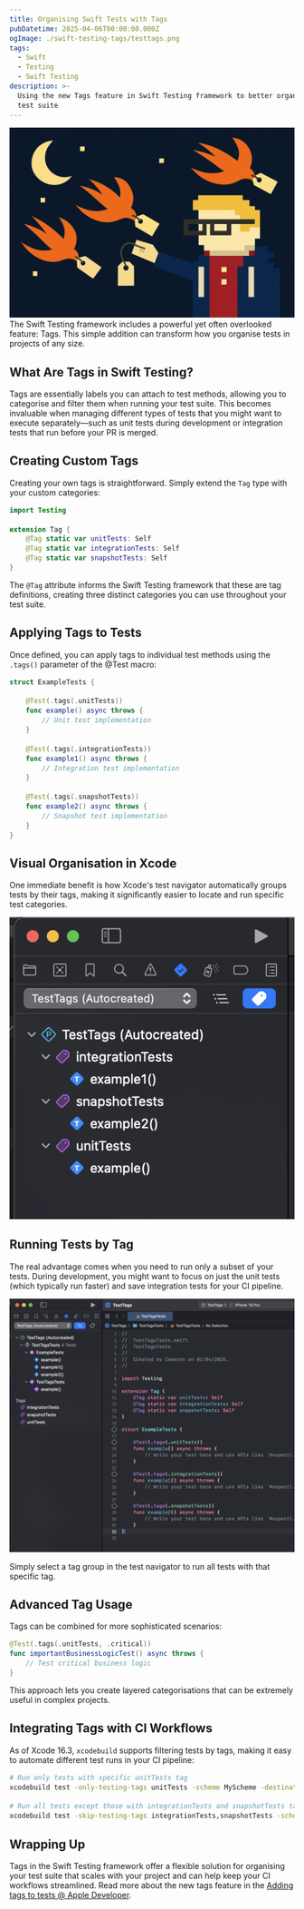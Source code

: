 ```yaml
---
title: Organising Swift Tests with Tags
pubDatetime: 2025-04-06T00:00:00.000Z
ogImage: ./swift-testing-tags/testtags.png
tags:
  - Swift
  - Testing
  - Swift Testing
description: >-
  Using the new Tags feature in Swift Testing framework to better organise your
  test suite
---
```

![Organising Swift Tests with Tags](./swift-testing-tags/testtags.png)
The Swift Testing framework includes a powerful yet often overlooked feature: Tags. This simple addition can transform how you organise tests in projects of any size.

## What Are Tags in Swift Testing?

Tags are essentially labels you can attach to test methods, allowing you to categorise and filter them when running your test suite. This becomes invaluable when managing different types of tests that you might want to execute separately—such as unit tests during development or integration tests that run before your PR is merged.

## Creating Custom Tags

Creating your own tags is straightforward. Simply extend the `Tag` type with your custom categories:

```swift
import Testing

extension Tag {
    @Tag static var unitTests: Self
    @Tag static var integrationTests: Self
    @Tag static var snapshotTests: Self
}
```
The `@Tag` attribute informs the Swift Testing framework that these are tag definitions, creating three distinct categories you can use throughout your test suite.

## Applying Tags to Tests

Once defined, you can apply tags to individual test methods using the `.tags()` parameter of the @Test macro:

```swift
struct ExampleTests {

    @Test(.tags(.unitTests))
    func example() async throws {
        // Unit test implementation
    }
    
    @Test(.tags(.integrationTests))
    func example1() async throws {
        // Integration test implementation
    }
    
    @Test(.tags(.snapshotTests))
    func example2() async throws {
        // Snapshot test implementation
    }
}
```
## Visual Organisation in Xcode

One immediate benefit is how Xcode's test navigator automatically groups tests by their tags, making it significantly easier to locate and run specific test categories.

![Xcode Test Navigator showing tests organised by tags](./swift-testing-tags/testtags1.png)

## Running Tests by Tag

The real advantage comes when you need to run only a subset of your tests. During development, you might want to focus on just the unit tests (which typically run faster) and save integration tests for your CI pipeline.

![Xcode Test Navigator showing how to run tests by tag](./swift-testing-tags/testtags2.png)

Simply select a tag group in the test navigator to run all tests with that specific tag.

## Advanced Tag Usage

Tags can be combined for more sophisticated scenarios:

```swift
@Test(.tags(.unitTests, .critical))
func importantBusinessLogicTest() async throws {
    // Test critical business logic
}
```
This approach lets you create layered categorisations that can be extremely useful in complex projects.

## Integrating Tags with CI Workflows

As of Xcode 16.3, `xcodebuild` supports filtering tests by tags, making it easy to automate different test runs in your CI pipeline:

```bash
# Run only tests with specific unitTests tag
xcodebuild test -only-testing-tags unitTests -scheme MyScheme -destination 'platform=iOS Simulator,id=<simulator_id>'

# Run all tests except those with integrationTests and snapshotTests tags
xcodebuild test -skip-testing-tags integrationTests,snapshotTests -scheme MyScheme -destination 'platform=iOS Simulator,id=<simulator_id>'
```
## Wrapping Up

Tags in the Swift Testing framework offer a flexible solution for organising your test suite that scales with your project and can help keep your CI workflows streamlined. Read more about the new tags feature in the [Adding tags to tests @ Apple Developer](https://developer.apple.com/documentation/Testing/AddingTags).
